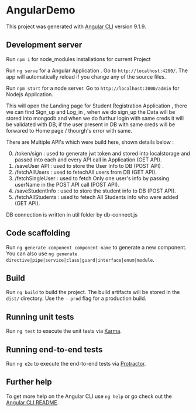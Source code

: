 # AngularDemo

This project was generated with [Angular CLI](https://github.com/angular/angular-cli) version 9.1.9.

## Development server

Run `npm i` for node_modules installations for current Project

Run `ng serve` for a Angular Application . Go to `http://localhost:4200/`. The app will automatically reload if you change any of the source files.

Run `npm start` for a node server. Go to `http://localhost:3000/admin` for Nodejs Application.

This will open the Landing page for Student Registration Application , there we can find Sign_up and Log_in , when we do sign_up the Data will be stored into mongodb and when we do furthur login with same creds it will be validated with DB, if the user present in DB with same creds will be forwared to Home page / thourgh's error with same.

There are Multiple API's which were build here, shown details below :

0. /token/sign : used to generate jwt token and stored into localstorage and passed into each and every API call in Application (GET API).
1. /saveUser API : used to store the User Info to DB (POST API) .
2. /fetchAllUsers : used to fetechAll users from DB (GET API).
3. /fetchSingleUser : used to fetch Only one user's info by passing userName in the POST API call (POST API).
4. /saveStudentInfo : used to store the student info to DB (POST API).
5. /fetchAllStudents : used to fetech All Students info who were added (GET API).

DB connection is written in util folder by db-connect.js

## Code scaffolding

Run `ng generate component component-name` to generate a new component. You can also use `ng generate directive|pipe|service|class|guard|interface|enum|module`.

## Build

Run `ng build` to build the project. The build artifacts will be stored in the `dist/` directory. Use the `--prod` flag for a production build.

## Running unit tests

Run `ng test` to execute the unit tests via [Karma](https://karma-runner.github.io).

## Running end-to-end tests

Run `ng e2e` to execute the end-to-end tests via [Protractor](http://www.protractortest.org/).

## Further help

To get more help on the Angular CLI use `ng help` or go check out the [Angular CLI README](https://github.com/angular/angular-cli/blob/master/README.md).
